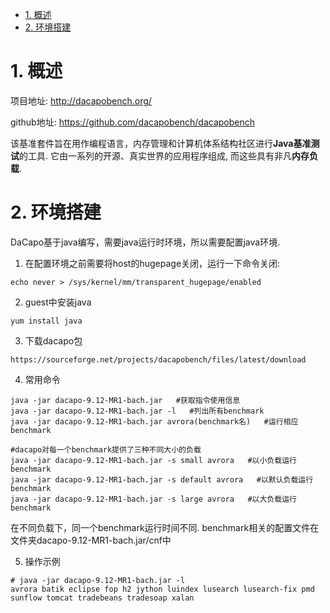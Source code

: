 
<!-- @import "[TOC]" {cmd="toc" depthFrom=1 depthTo=6 orderedList=false} -->

<!-- code_chunk_output -->

- [1. 概述](#1-概述)
- [2. 环境搭建](#2-环境搭建)

<!-- /code_chunk_output -->

# 1. 概述

项目地址: http://dacapobench.org/

github地址: https://github.com/dacapobench/dacapobench

该基准套件旨在用作编程语言，内存管理和计算机体系结构社区进行**Java基准测试**的工具.  它由一系列的开源、真实世界的应用程序组成, 而这些具有非凡**内存负载**.

# 2. 环境搭建

DaCapo基于java编写，需要java运行时环境，所以需要配置java环境. 

1. 在配置环境之前需要将host的hugepage关闭，运行一下命令关闭: 

```
echo never > /sys/kernel/mm/transparent_hugepage/enabled
```

2. guest中安装java

```
yum install java
```

3. 下载dacapo包

```
https://sourceforge.net/projects/dacapobench/files/latest/download
```

4. 常用命令

```
java -jar dacapo-9.12-MR1-bach.jar   #获取指令使用信息
java -jar dacapo-9.12-MR1-bach.jar -l   #列出所有benchmark
java -jar dacapo-9.12-MR1-bach.jar avrora(benchmark名)   #运行相应benchmark

#dacapo对每一个benchmark提供了三种不同大小的负载
java -jar dacapo-9.12-MR1-bach.jar -s small avrora   #以小负载运行benchmark
java -jar dacapo-9.12-MR1-bach.jar -s default avrora   #以默认负载运行benchmark
java -jar dacapo-9.12-MR1-bach.jar -s large avrora   #以大负载运行benchmark
```

在不同负载下，同一个benchmark运行时间不同. benchmark相关的配置文件在文件夹dacapo-9.12-MR1-bach.jar/cnf中

5. 操作示例

```
# java -jar dacapo-9.12-MR1-bach.jar -l
avrora batik eclipse fop h2 jython luindex lusearch lusearch-fix pmd sunflow tomcat tradebeans tradesoap xalan
```

